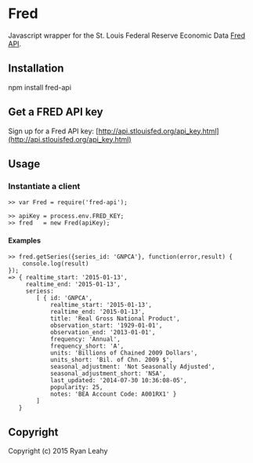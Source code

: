 # Fred

Javascript wrapper for the St. Louis Federal Reserve Economic Data [Fred API](http://api.stlouisfed.org/).

## Installation

   npm install fred-api

## Get a FRED API key

Sign up for a Fred API key: [http://api.stlouisfed.org/api_key.html](http://api.stlouisfed.org/api_key.html)

## Usage

### Instantiate a client

    >> var Fred = require('fred-api');

    >> apiKey = process.env.FRED_KEY;
    >> fred   = new Fred(apiKey);

#### Examples

    >> fred.getSeries({series_id: 'GNPCA'}, function(error,result) {
        console.log(result)
    });
    => { realtime_start: '2015-01-13',
         realtime_end: '2015-01-13',
         seriess:
            [ { id: 'GNPCA',
                realtime_start: '2015-01-13',
                realtime_end: '2015-01-13',
                title: 'Real Gross National Product',
                observation_start: '1929-01-01',
                observation_end: '2013-01-01',
                frequency: 'Annual',
                frequency_short: 'A',
                units: 'Billions of Chained 2009 Dollars',
                units_short: 'Bil. of Chn. 2009 $',
                seasonal_adjustment: 'Not Seasonally Adjusted',
                seasonal_adjustment_short: 'NSA',
                last_updated: '2014-07-30 10:36:08-05',
                popularity: 25,
                notes: 'BEA Account Code: A001RX1' }
            ]
       }

## Copyright

Copyright (c) 2015 Ryan Leahy
